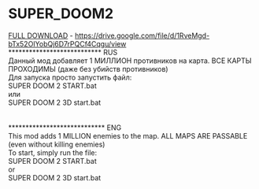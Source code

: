 # SUPER_DOOM2

[FULL DOWNLOAD](https://drive.google.com/file/d/1RveMgd-bTx52OIYobQj6D7rPQCf4Cqgu/view) - https://drive.google.com/file/d/1RveMgd-bTx52OIYobQj6D7rPQCf4Cqgu/view
<br> *************************** RUS <br>
Данный мод добавляет 1 МИЛЛИОН противников на карта. ВСЕ КАРТЫ ПРОХОДИМЫ (даже без убийств противников) <br>
Для запуска просто запустить файл: <br>
SUPER DOOM 2 START.bat <br>
или <br>
SUPER DOOM 2 3D start.bat  <br>
<br>
<br> **************************** ENG <br>
This mod adds 1 MILLION enemies to the map. ALL MAPS ARE PASSABLE (even without killing enemies) <br>
To start, simply run the file: <br>
SUPER DOOM 2 START.bat <br>
or <br>
SUPER DOOM 2 3D start.bat <br>
